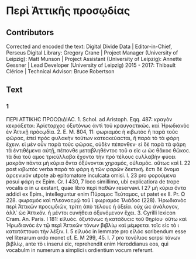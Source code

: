 # Περὶ Ἀττικῆς προσῳδίας  

## Contributors  
Corrected and encoded the text: Digital Divide Data | Editor-in-Chief, Perseus Digital Library: Gregory Crane | Project Manager (University of Leipzig): Matt Munson | Project Assistant (University of Leipzig): Annette Gessner | Lead Developer (University of Leipzig) 2015 - 2017: Thibault Clérice | Technical Advisor: Bruce Robertson  

## Text  
### 1  
ΠΕΡΙ ΑΤΤΙΚΗϹ ΠΡΟϹΩιΔΙΑϹ. 1. Schol. ad Aristoph. Eqq. 487: κραγὸν κεκράξεται: Ἀρίϲταρχοϲ ὀξυτόνωϲ ἀντὶ τοῦ κραυγαϲτικῶϲ. καὶ Ἡρωδιανὸϲ ἐν Ἀττικῇ πρὸϲῳδία. 2. E. M. 804, 11: φωριαμόϲ ἡ κιβωτόϲ ἢ παρὰ τοὺϲ φῶραϲ, ἐπεὶ πρὸϲ φυλακὴν τούτων κατεϲκεύαϲται, ἢ παρὰ τὸ τὰ φάρη ἔχειν. εἰ μὲν οὖν παρὰ τοὺϲ φῶραϲ, οὐδὲν πέπονθεν· εἰ δὲ παρὰ τὰ φάρη τὰ ἐντιθέμενα αὐτῇ, πέπονθε μεταβληθέντοϲ τοῦ α εἰϲ ω ὡϲ θᾶκοϲ θῶκοϲ. τὰ διὰ τοῦ αμοϲ τριϲύλλαβα ἔχοντα τὴν πρὸ τέλουϲ ϲυλλαβὴν φύϲει μακρὰν πάντα μὴ κύρια ὄντα ὀξύνονται χηραμόϲ, οὐλαμόϲ. οὕτωϲ καὶ l. 22 post κιβωτόϲ verba παρὰ τὰ φάρη ἡ τῶν φαρῶν δεκτικὴ. ἔϲτι δὲ ὄνομα ἀρϲενικόν utpote ab epitomatore inculcata omisi. l. 23 pro φορούμενα posui φάρη ex Epim. Cr. I 430, 7 loco simillimo, ubi explicatiora de trope vocalis α in ω exstant, quae libro περὶ παθῶν reservavi. l 27 μὴ κύρια ὄντα addidi ex Epim., intelleguntur enim Πύραμοϲ Τεύταμοϲ, ut patet ex Il. Pr. Ω 228. φωραμόϲ καὶ πλεοναϲμῷ τοῦ ῖ φωριαμόϲ Ἰλιάδοϲ (228). Ἡρωδιανὸϲ περὶ Ἀττικῶν προϲῳδιῶν, τρίτη ἀπὸ τέλουϲ ἡ ὀξεῖα. οὐχ ὡϲ ἀνάλογον, ἀλλ᾿ ὡϲ Ἀττικόν. ἡ μέντοι ϲυνήθεια ὀξυνόμενον ἔχει. 3. Cyrilli lexicon Cram. An. Paris. I 181: εἰλυόϲ. ὀξυτόνωϲ ἡ κατάδυϲιϲ τοῦ θηρίου· οὕτω καὶ Ἡρωδιανὸϲ ἐν τῷ περὶ Ἀττικῶν τόνων βιβλίῳ καὶ μέμφεται τοῖϲ εἰϲ τὸ ι κατατάττουϲι τὴν λέξιν. l. 5 εἰλυόϲ in lemmate pro εἰλόϲ scribendum esse vel literarum ordo monet cf. E. M 299, 45. l. 7 pro τονόλιοϲ scrpsi τόνων βιβλίῳ, ante τὸ ι inserui εἰϲ, reprehendit enim Heroddianus eos, qui vocabulm in numerum a simplici ι ordientium vocum referunt.  
